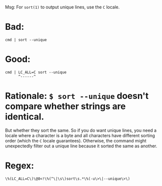 Msg: For `sort(1)` to output unique lines, use the `C` locale.

# Bad:

    cmd | sort --unique

# Good:

    cmd | LC_ALL=C sort --unique
          ^------^

# Rationale: `$ sort --unique` doesn't compare whether strings are identical.

But  whether they  sort the  same.  So  if you  do want  unique lines,  you need
a  locale  where  a character  is  a  byte  and  all characters  have  different
sorting order (which  the `C` locale guarantees).  Otherwise,  the command might
unexpectedly filter out a unique line because it sorted the same as another.

# Regex:

    \%(LC_ALL=C\)\@8<!\%(^\|\s\)sort\s.*\%(-u\>\|--unique\>\)
